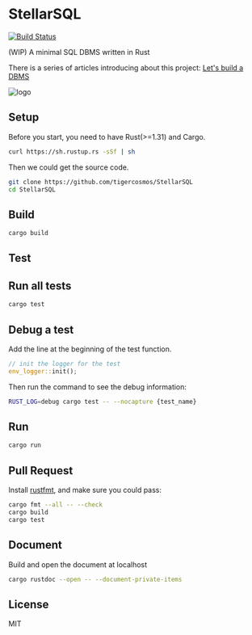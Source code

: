 # StellarSQL

[![Build Status](https://travis-ci.org/tigercosmos/StellarSQL.svg?branch=master)](https://travis-ci.org/tigercosmos/StellarSQL)

(WIP) A minimal SQL DBMS written in Rust

There is a series of articles introducing about this project: [Let's build a DBMS](https://tigercosmos.xyz/lets-build-dbms/)

![logo](https://raw.githubusercontent.com/tigercosmos/StellarSQL/master/logo/logo.png)

## Setup

Before you start, you need to have Rust(>=1.31) and Cargo.

```bash
curl https://sh.rustup.rs -sSf | sh
```

Then we could get the source code.

```bash
git clone https://github.com/tigercosmos/StellarSQL
cd StellarSQL
```

## Build

```bash
cargo build
```

## Test

## Run all tests

```bash
cargo test
```

## Debug a test

Add the line at the beginning of the test function.

```rust
// init the logger for the test
env_logger::init();
```

Then run the command to see the debug information:

```sh
RUST_LOG=debug cargo test -- --nocapture {test_name}
```

## Run

```bash
cargo run
```

## Pull Request

Install [rustfmt](https://github.com/rust-lang/rustfmt), and make sure you could pass:

```sh
cargo fmt --all -- --check
cargo build
cargo test
```

## Document

Build and open the document at localhost

```sh
cargo rustdoc --open -- --document-private-items
```

## License

MIT
